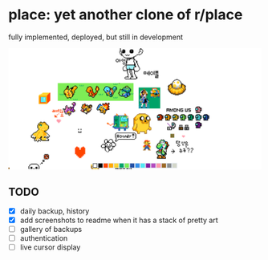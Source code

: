 # place: yet another clone of r/place

fully implemented, deployed, but still in development

![preview](preview.png)

## TODO

- [x] daily backup, history
- [x] add screenshots to readme when it has a stack of pretty art
- [ ] gallery of backups
- [ ] authentication
- [ ] live cursor display